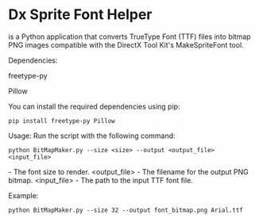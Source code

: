 # Dx Sprite Font Helper
is a Python application that converts TrueType Font (TTF) files into bitmap PNG images compatible with the DirectX Tool Kit's MakeSpriteFont tool.

Dependencies:

freetype-py

Pillow

You can install the required dependencies using pip:
```
pip install freetype-py Pillow
```

Usage:
Run the script with the following command:
```
python BitMapMaker.py --size <size> --output <output_file> <input_file>
```

<size> - The font size to render.
<output_file> - The filename for the output PNG bitmap.
<input_file> - The path to the input TTF font file.

Example:
```
python BitMapMaker.py --size 32 --output font_bitmap.png Arial.ttf
```
